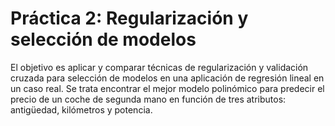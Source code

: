 # Práctica 2: Regularización y selección de modelos
El objetivo es aplicar y comparar técnicas de regularización y validación cruzada para selección de modelos en una aplicación de regresión lineal en un caso real. Se trata encontrar el mejor modelo polinómico para predecir el precio de un coche de segunda mano en función de tres atributos: antigüedad, kilómetros y potencia.
